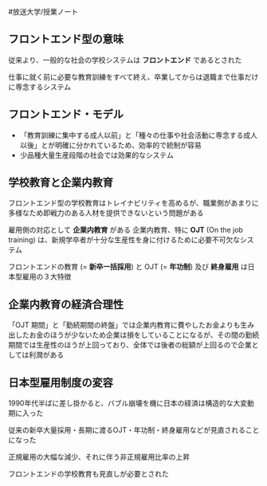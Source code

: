 #放送大学/授業ノート 
## フロントエンド型の意味
従来より、一般的な社会の学校システムは **フロントエンド** であるとされた

仕事に就く前に必要な教育訓練をすべて終え、卒業してからは退職まで仕事だけに専念するシステム
## フロントエンド・モデル
- 「教育訓練に集中する成人以前」と「種々の仕事や社会活動に専念する成人以後」とが明確に分かれているため、効率的で統制が容易
- 少品種大量生産段階の社会では効果的なシステム
## 学校教育と企業内教育
フロントエンド型の学校教育はトレイナビリティを高めるが、職業側があまりに多様なため即戦力のある人材を提供できないという問題がある

雇用側の対応として **企業内教育** がある
企業内教育、特に **OJT** (On the job training) は、新規学卒者が十分な生産性を身に付けるために必要不可欠なシステム

フロントエンドの教育 (= **新卒一括採用**) と OJT (= **年功制**) 及び **終身雇用** は日本型雇用の３大特徴
## 企業内教育の経済合理性
「OJT 期間」と「勤続期間の終盤」では企業内教育に費やしたお金よりも生み出したお金のほうが少ないため企業は損をしていることになるが、その間の勤続期間では生産性のほうが上回っており、全体では後者の総額が上回るので企業としては利潤がある
## 日本型雇用制度の変容
1990年代半ばに差し掛かると、バブル崩壊を機に日本の経済は構造的な大変動期に入った

従来の新卒大量採用・長期に渡るOJT・年功制・終身雇用などが見直されることになった

正規雇用の大幅な減少、それに伴う非正規雇用比率の上昇

フロントエンドの学校教育も見直しが必要とされた
